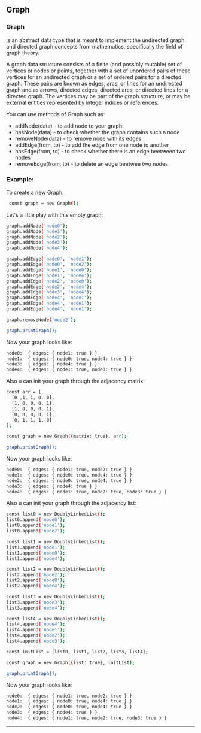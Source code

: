 ## Graph
 ###  Graph
  is an abstract data type that is meant to implement the undirected graph and directed graph concepts from mathematics, specifically the field of graph theory.
 
 A graph data structure consists of a finite (and possibly mutable) set of vertices or nodes or points, together with a set of unordered pairs of these vertices for an undirected graph or a set of ordered pairs for a directed graph. These pairs are known as edges, arcs, or lines for an undirected graph and as arrows, directed edges, directed arcs, or directed lines for a directed graph. The vertices may be part of the graph structure, or may be external entities represented by integer indices or references.

 You can use methods of Graph such as:
 * addNode(data) - to add node to your graph
 * hasNode(data) - to check whether the graph contains such a node
 * removeNode(data) - to remove node with its edges
 * addEdge(from, to) - to add the edge from one node to another
 * hasEdge(from, to) - to check whether there is an edge beetween two nodes
 * removeEdge(from, to) - to delete an edge beetwee two nodes

 ###  Example:

 To create a new Graph:
 ```sh
  const graph = new Graph();
  ```
 Let's a little play with this empty graph:
 ```sh
 graph.addNode('node0');
 graph.addNode('node1');
 graph.addNode('node2');
 graph.addNode('node3');
 graph.addNode('node4');
 
 graph.addEdge('node0', 'node1');
 graph.addEdge('node0', 'node2');
 graph.addEdge('node1', 'node0');
 graph.addEdge('node1', 'node4');
 graph.addEdge('node2', 'node0');
 graph.addEdge('node2', 'node4');
 graph.addEdge('node3', 'node4');
 graph.addEdge('node4', 'node1');
 graph.addEdge('node4', 'node1');
 graph.addEdge('node4', 'node1');
 
 graph.removeNode('node2');
 
 graph.printGraph();
 ```
 Now your graph looks like:
 ```sh
 node0:  { edges: { node1: true } }
 node1:  { edges: { node0: true, node4: true } }
 node3:  { edges: { node4: true } }
 node4:  { edges: { node1: true, node3: true } }
 ```
 Also u can init your graph through the adjacency matrix:
 ```sh
 const arr = [
   [0 ,1, 1, 0, 0],
   [1, 0, 0, 0, 1],
   [1, 0, 0, 0, 1],
   [0, 0, 0, 0, 1],
   [0, 1, 1, 1, 0]
 ];
 
 const graph = new Graph({matrix: true}, arr);
 
 graph.printGraph();
 ```
 Now your graph looks like:
 ```sh
 node0:  { edges: { node1: true, node2: true } }
 node1:  { edges: { node0: true, node4: true } }
 node2:  { edges: { node0: true, node4: true } }
 node3:  { edges: { node4: true } }
 node4:  { edges: { node1: true, node2: true, node3: true } }
 ```
  Also u can init your graph through the adjacency list:
  ```sh
  const list0 = new DoublyLinkedList();
  list0.append('node0');
  list0.append('node1');
  list0.append('node2');
  
  const list1 = new DoublyLinkedList();
  list1.append('node1');
  list1.append('node0');
  list1.append('node4');
  
  const list2 = new DoublyLinkedList();
  list2.append('node2');
  list2.append('node0');
  list2.append('node4');
  
  const list3 = new DoublyLinkedList();
  list3.append('node3');
  list3.append('node4');
  
  const list4 = new DoublyLinkedList();
  list4.append('node4');
  list4.append('node1');
  list4.append('node2');
  list4.append('node3');
  
  const initList = [list0, list1, list2, list3, list4];
  
  const graph = new Graph({list: true}, initList);
  
  graph.printGraph();
  ```
   Now your graph looks like:
   ```sh
   node0:  { edges: { node1: true, node2: true } }
   node1:  { edges: { node0: true, node4: true } }
   node2:  { edges: { node0: true, node4: true } }
   node3:  { edges: { node4: true } }
   node4:  { edges: { node1: true, node2: true, node3: true } }
   ```

---
